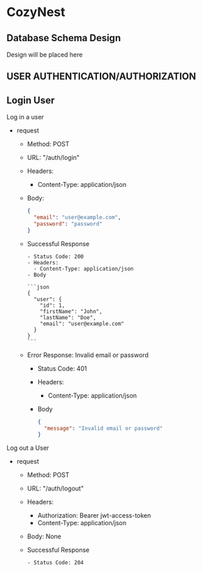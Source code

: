 # CozyNest

## Database Schema Design

Design will be placed here

## USER AUTHENTICATION/AUTHORIZATION

## Login User

Log in a user

- request

  - Method: POST
  - URL: "/auth/login"
  - Headers:
    - Content-Type: application/json
  - Body:

    ```json
    {
      "email": "user@example.com",
      "password": "password"
    }
    ```

  - Successful Response

        - Status Code: 200
        - Headers:
          - Content-Type: application/json
        - Body

        ```json
        {
          "user": {
            "id": 1,
            "firstName": "John",
            "lastName": "Doe",
            "email": "user@example.com"
          }
        }
        ```

  - Error Response: Invalid email or password

    - Status Code: 401
    - Headers:

      - Content-Type: application/json

    - Body

      ```json
      {
        "message": "Invalid email or password"
      }
      ```

Log out a User

- request

  - Method: POST
  - URL: "/auth/logout"
  - Headers:
    - Authorization: Bearer jwt-access-token
    - Content-Type: application/json
  - Body: None

  - Successful Response

        - Status Code: 204
